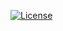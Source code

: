 [![License](https://img.shields.io/badge/License-BSD%203--Clause-blue.svg)](https://opensource.org/licenses/BSD-3-Clause)
